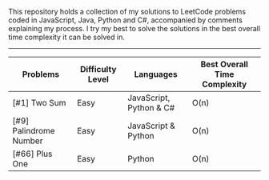 This repository holds a collection of my solutions to LeetCode problems coded in JavaScript, Java, Python and C#, accompanied by comments explaining my process. I try my best to solve the solutions in the best overall time complexity it can be solved in. 



------------------------------------------------------------------------------------------------------------

Problems | Difficulty Level | Languages | Best Overall Time Complexity 
--- | --- | --- | ---
[#1] Two Sum | Easy | JavaScript, Python & C# | O(n) 
[#9] Palindrome Number | Easy | JavaScript & Python | O(n) 
[#66] Plus One | Easy | Python | O(n) 
